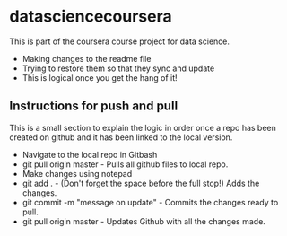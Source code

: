# datasciencecoursera
This is part of the coursera course project for data science.
* Making changes to the readme file
* Trying to restore them so that they sync and update
* This is logical once you get the hang of it!

## Instructions for push and pull
This is a small section to explain the logic in order once a repo has been created on github and it has been linked to the local version.
* Navigate to the local repo in Gitbash
* git pull origin master - Pulls all github files to local repo.
* Make changes using notepad
* git add . - (Don't forget the space before the full stop!) Adds the changes.
* git commit -m "message on update" - Commits the changes ready to pull.
* git pull origin master - Updates Github with all the changes made.